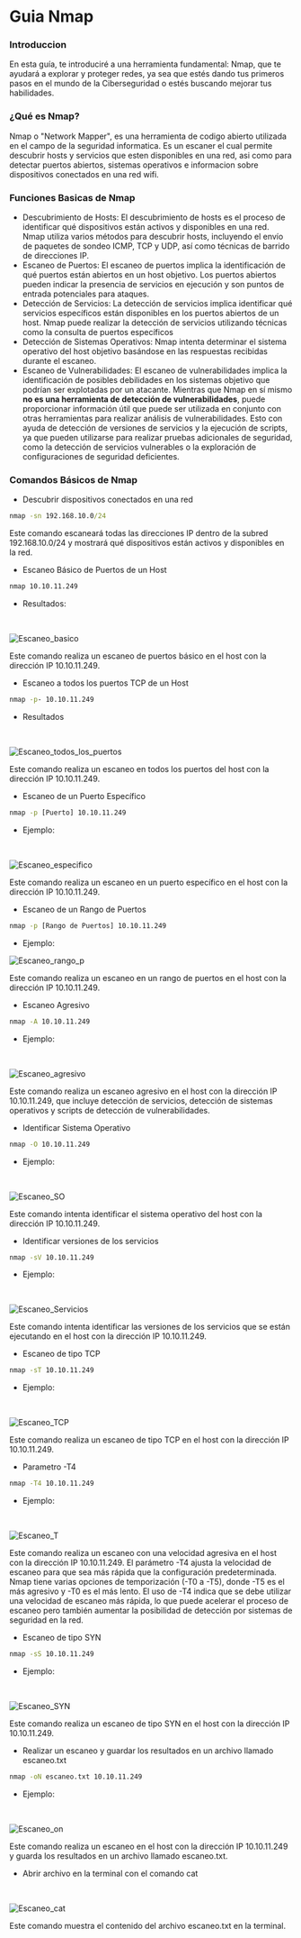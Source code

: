 # Guia Nmap

### Introduccion
En esta guía, te introduciré a una herramienta fundamental: Nmap, que te ayudará a explorar y proteger redes, ya sea que estés dando tus primeros pasos en el mundo de la Ciberseguridad o estés buscando mejorar tus habilidades.

### ¿Qué es Nmap?
Nmap o "Network Mapper", es una herramienta de codigo abierto utilizada en el campo de la seguridad informatica. Es un escaner el cual permite descubrir hosts y servicios que esten disponibles en una red, asi como para detectar puertos abiertos, sistemas operativos e informacion sobre dispositivos conectados en una red wifi.

### Funciones Basicas de Nmap
- Descubrimiento de Hosts:
El descubrimiento de hosts es el proceso de identificar qué dispositivos están activos y disponibles en una red. Nmap utiliza varios métodos para descubrir hosts, incluyendo el envío de paquetes de sondeo ICMP, TCP y UDP, así como técnicas de barrido de direcciones IP.
- Escaneo de Puertos:
El escaneo de puertos implica la identificación de qué puertos están abiertos en un host objetivo. Los puertos abiertos pueden indicar la presencia de servicios en ejecución y son puntos de entrada potenciales para ataques.
- Detección de Servicios:
La detección de servicios implica identificar qué servicios específicos están disponibles en los puertos abiertos de un host. Nmap puede realizar la detección de servicios utilizando técnicas como la consulta de puertos específicos
- Detección de Sistemas Operativos:
Nmap intenta determinar el sistema operativo del host objetivo basándose en las respuestas recibidas durante el escaneo.
- Escaneo de Vulnerabilidades:
El escaneo de vulnerabilidades implica la identificación de posibles debilidades en los sistemas objetivo que podrían ser explotadas por un atacante. Mientras que Nmap en sí mismo __no es una herramienta de detección de vulnerabilidades__, puede proporcionar información útil que puede ser utilizada en conjunto con otras herramientas para realizar análisis de vulnerabilidades. Esto con ayuda de detección de versiones de servicios y la ejecución de scripts, ya que pueden utilizarse para realizar pruebas adicionales de seguridad, como la detección de servicios vulnerables o la exploración de configuraciones de seguridad deficientes.


### Comandos Básicos de Nmap
- Descubrir dispositivos conectados en una red
```cmd
nmap -sn 192.168.10.0/24

```
Este comando escaneará todas las direcciones IP dentro de la subred 192.168.10.0/24 y mostrará qué dispositivos están activos y disponibles en la red.

- Escaneo Básico de Puertos de un Host

```cmd
nmap 10.10.11.249

```
- Resultados:

<br>

![Escaneo_basico](file/1.1.png)

Este comando realiza un escaneo de puertos básico en el host con la dirección IP 10.10.11.249.


- Escaneo a todos los puertos TCP de un Host
```cmd
nmap -p- 10.10.11.249

```
- Resultados

<br>

![Escaneo_todos_los_puertos](file/1.2.png)

Este comando realiza un escaneo en todos los puertos del host con la dirección IP 10.10.11.249.


- Escaneo de un Puerto Específico
```cmd
nmap -p [Puerto] 10.10.11.249

```

- Ejemplo:

<br>

![Escaneo_especifico](file/1.3.png)

Este comando realiza un escaneo en un puerto específico en el host con la dirección IP 10.10.11.249.


- Escaneo de un Rango de Puertos
```cmd
nmap -p [Rango de Puertos] 10.10.11.249

```

- Ejemplo:

![Escaneo_rango_p](file/1.4.png)


Este comando realiza un escaneo en un rango de puertos en el host con la dirección IP 10.10.11.249.



- Escaneo Agresivo
```cmd
nmap -A 10.10.11.249

```

- Ejemplo:

<br>

![Escaneo_agresivo](file/1.5.png)

Este comando realiza un escaneo agresivo en el host con la dirección IP 10.10.11.249, que incluye detección de servicios, detección de sistemas operativos y scripts de detección de vulnerabilidades.


- Identificar Sistema Operativo
```cmd
nmap -O 10.10.11.249

```

- Ejemplo:

<br>

![Escaneo_SO](file/1.6.png)

Este comando intenta identificar el sistema operativo del host con la dirección IP 10.10.11.249.



- Identificar versiones de los servicios
```cmd
nmap -sV 10.10.11.249

```

- Ejemplo:

<br>

![Escaneo_Servicios](file/1.7.png)


Este comando intenta identificar las versiones de los servicios que se están ejecutando en el host con la dirección IP 10.10.11.249.

- Escaneo de tipo TCP

```cmd
nmap -sT 10.10.11.249

```

- Ejemplo:

<br>

![Escaneo_TCP](file/1.8.png)


Este comando realiza un escaneo de tipo TCP en el host con la dirección IP 10.10.11.249.



- Parametro -T4 

```cmd
nmap -T4 10.10.11.249

```

- Ejemplo:

<br>

![Escaneo_T](file/1.9.png)


Este comando realiza un escaneo con una velocidad agresiva en el host con la dirección IP 10.10.11.249. El parámetro -T4 ajusta la velocidad de escaneo para que sea más rápida que la configuración predeterminada. Nmap tiene varias opciones de temporización (-T0 a -T5), donde -T5 es el más agresivo y -T0 es el más lento. El uso de -T4 indica que se debe utilizar una velocidad de escaneo más rápida, lo que puede acelerar el proceso de escaneo pero también aumentar la posibilidad de detección por sistemas de seguridad en la red.

- Escaneo de tipo SYN 

```cmd
nmap -sS 10.10.11.249

```

- Ejemplo:

<br>

![Escaneo_SYN](file/1.10.png)


Este comando realiza un escaneo de tipo SYN en el host con la dirección IP 10.10.11.249.



- Realizar un escaneo y guardar los resultados en un archivo llamado escaneo.txt

```cmd
nmap -oN escaneo.txt 10.10.11.249

```

- Ejemplo:

<br>

![Escaneo_on](file/1.11.png)

Este comando realiza un escaneo en el host con la dirección IP 10.10.11.249 y guarda los resultados en un archivo llamado escaneo.txt.




- Abrir archivo en la terminal con el comando cat

<br>

![Escaneo_cat](file/1.12.png)


Este comando muestra el contenido del archivo escaneo.txt en la terminal.






